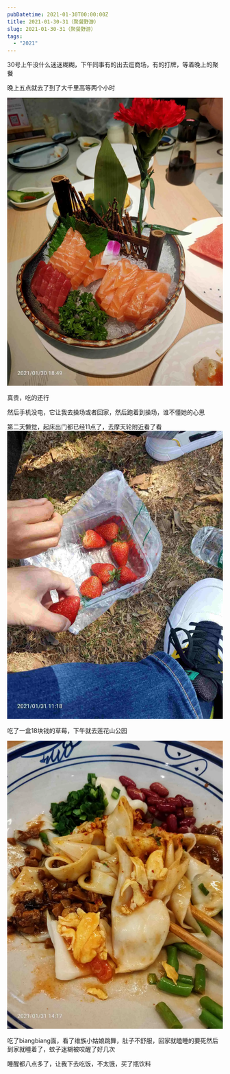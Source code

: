 ```yaml
---
pubDatetime: 2021-01-30T00:00:00Z
title: 2021-01-30-31（聚餐野游）
slug: 2021-01-30-31（聚餐野游）
tags:
  - "2021"
---
```


30号上午没什么迷迷糊糊，下午同事有的出去逛商场，有的打牌，等着晚上的聚餐

晚上五点就去了到了大千里高等两个小时

![](../../img/6904315-f594728d30f35d83.jpg)

真贵，吃的还行

然后手机没电，它让我去操场或者回家，然后跑着到操场，谁不懂她的心思

第二天懒觉，起床出门都已经11点了，去摩天轮附近看了看
![](../../img/6904315-7762464476bb604f.jpg)

吃了一盒18块钱的草莓，下午就去莲花山公园

![](../../img/6904315-e7782714f32431cf.jpg)

吃了biangbiang面，看了维族小姑娘跳舞，肚子不舒服，回家就瞌睡的要死然后到家就睡着了，蚊子迷糊被咬醒了好几次

睡醒都八点多了，让我下去吃饭，不太饿，买了瓶饮料
